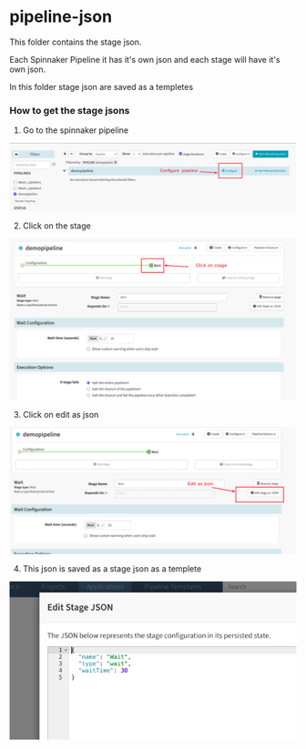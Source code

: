 # pipeline-json


This folder contains the stage json.

Each Spinnaker Pipeline it has it's own json and each stage will have it's own json. 

In this folder stage json are saved as a templetes 


### How to get the stage jsons

1. Go to the spinnaker pipeline 

  ![pipeline](../pics/pipeline.png)

2. Click on the stage

  ![stageclick](../pics/stageclick.png)

3. Click on edit as json 

  ![editjson](../pics/editjson.png)

4. This json is saved as a stage json as a templete 

  ![editjson](../pics/stagejson.png)
